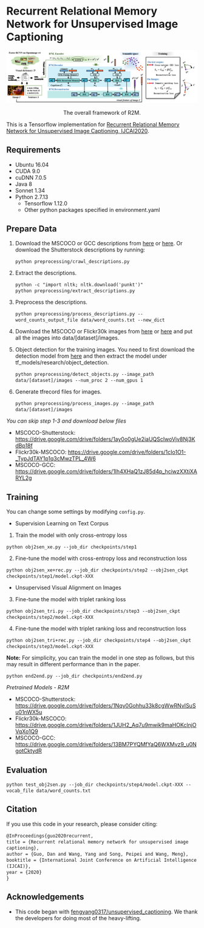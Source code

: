 # Recurrent Relational Memory Network for Unsupervised Image Captioning



![alt text](./image/framework.png)
<p align="center">The overall framework of R2M.</p>



This is a Tensorflow implementation for [Recurrent Relational Memory Network for Unsupervised Image Captioning, IJCAI2020](https://arxiv.org/abs/2006.13611).



Requirements
----------------------
* Ubuntu 16.04
* CUDA 9.0
* cuDNN 7.0.5
* Java 8
* Sonnet 1.34
* Python 2.7.13
  * Tensorflow 1.12.0
  * Other python packages specified in environment.yaml


Prepare Data
----------------------
1. Download the MSCOCO or GCC descriptions from [here](http://cocodataset.org/) or [here](https://ai.google.com/research/ConceptualCaptions/download). Or download the Shutterstock descriptions by running:
    ```
    python preprocessing/crawl_descriptions.py
    ```

2. Extract the descriptions. 
    ```
    python -c "import nltk; nltk.download('punkt')"
    python preprocessing/extract_descriptions.py
    ```
    
3. Preprocess the descriptions. 
    ```
    python preprocessing/process_descriptions.py --word_counts_output_file data/word_counts.txt --new_dict
    ```

4. Download the MSCOCO or Flickr30k images from [here](http://cocodataset.org/) or [here](http://shannon.cs.illinois.edu/DenotationGraph/data/index.html) and put 
all the images into data/[dataset]/images.

5. Object detection for the training images. You need to first download the
detection model from [here][detection_model] and then extract the model under
tf_models/research/object_detection.
    ```
    python preprocessing/detect_objects.py --image_path data/[dataset]/images --num_proc 2 --num_gpus 1
    ```
    
6. Generate tfrecord files for images.
    ```
    python preprocessing/process_images.py --image_path data/[dataset]/images
    ```

 *You can skip step 1-3 and download below files*
* MSCOCO-Shutterstock: https://drive.google.com/drive/folders/1ay0o0gUe2iaUQScIwoVjv8Nj3KdBp18f
* Flickr30k-MSCOCO: https://drive.google.com/drive/folders/1cIo1O1-_TypJdTAY1p1q3cMwzTPL_4W6
* MSCOCO-GCC: https://drive.google.com/drive/folders/1Ih4XHaQ1zJ85d4p_hciwzXXtiXARYL2g



Training
--------
You can change some settings by modifying `config.py`.

* Supervision Learning on Text Corpus
1. Train the model with only cross-entropy loss
```
python obj2sen_xe.py --job_dir checkpoints/step1
```
2. Fine-tune the model with cross-entropy loss and reconstruction loss
```
python obj2sen_xe+rec.py --job_dir checkpoints/step2 --obj2sen_ckpt checkpoints/step1/model.ckpt-XXX
```

* Unsupervised Visual Alignment on Images
3. Fine-tune the model with triplet ranking loss
```
python obj2sen_tri.py --job_dir checkpoints/step3 --obj2sen_ckpt checkpoints/step2/model.ckpt-XXX
```
4. Fine-tune the model with triplet ranking loss and reconstruction loss
```
python obj2sen_tri+rec.py --job_dir checkpoints/step4 --obj2sen_ckpt checkpoints/step3/model.ckpt-XXX
```


**Note:** For simplicity, you can train the model in one step as follows, but this may result in different performance than in the paper.
```
python end2end.py --job_dir checkpoints/end2end.py
```


*Pretrained Models - R2M*
* MSCOCO-Shutterstock: https://drive.google.com/drive/folders/1Nqy0Gohhu33k8cgWwRNvISuSu01nWX5u
* Flickr30k-MSCOCO: https://drive.google.com/drive/folders/1JUH2_Aq7u9mwik9maHOKclnjOVqXo1Q9
* MSCOCO-GCC: https://drive.google.com/drive/folders/13BM7PYQMfYaQ6WXMvz9_u0NgotCktydR





Evaluation
----------

```
python test_obj2sen.py --job_dir checkpoints/step4/model.ckpt-XXX --vocab_file data/word_counts.txt
```

Citation
----------------
If you use this code in your research, please consider citing:

```text
@InProceedings{guo2020recurrent,
title = {Recurrent relational memory network for unsupervised image captioning},
author = {Guo, Dan and Wang, Yang and Song, Peipei and Wang, Meng},
booktitle = {International Joint Conference on Artificial Intelligence (IJCAI)},
year = {2020}
}
```


Acknowledgements
----------------

* This code began with [fengyang0317/unsupervised_captioning](https://github.com/fengyang0317/unsupervised_captioning). We thank the developers for doing most of the heavy-lifting.

[detection_model]: http://download.tensorflow.org/models/object_detection/faster_rcnn_inception_resnet_v2_atrous_oid_2018_01_28.tar.gz
